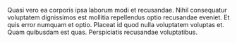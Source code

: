 Quasi vero ea corporis ipsa laborum modi et recusandae. Nihil consequatur voluptatem dignissimos est mollitia repellendus optio recusandae eveniet. Et quis error numquam et optio. Placeat id quod nulla voluptatem voluptas et. Quam quibusdam est quas. Perspiciatis recusandae voluptatibus.